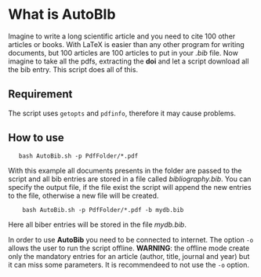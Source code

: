 # What is AutoBIb
Imagine to write a long scientific article and you need to cite 100 other articles or books.
With LaTeX is easier than any other program for writing documents, but 100 articles are 100 articles to put in your _.bib_ file. 
Now imagine to take all the pdfs, extracting the **doi** and let a script download all the bib entry. This script does all of this.

## Requirement
The script uses `getopts` and `pdfinfo`, therefore it may cause problems. 

## How to use

```
   bash AutoBib.sh -p PdfFolder/*.pdf
```
With this example all documents presents in the folder are passed to the script and all bib entries are stored in a file called _bibliography.bib_.
You can specify the output file, if the file exist the script will append the new entries to the file, otherwise a new file will be created.
```
    bash AutoBib.sh -p PdfFolder/*.pdf -b mydb.bib
```
Here all biber entries will be stored in the file _mydb.bib_.

In order to use **AutoBib** you need to be connected to internet.
The option `-o` allows the user to run the script offline.
**WARNING**: the offline mode create only the mandatory entries for an article (author, title, journal and year) but it can miss some parameters. 
It is recommendeed to not use the `-o` option.
